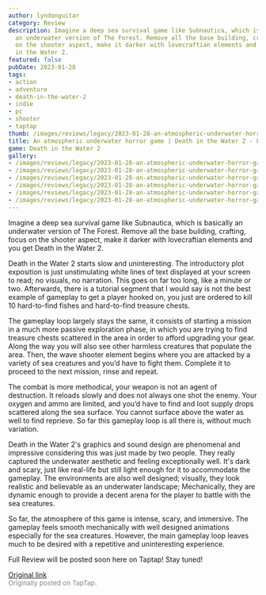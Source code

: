 ```yaml
---
author: lyndonguitar
category: Review
description: Imagine a deep sea survival game like Subnautica, which is basically
  an underwater version of The Forest. Remove all the base building, crafting, focus
  on the shooter aspect, make it darker with lovecraftian elements and you get Death
  in the Water 2.
featured: false
pubDate: 2023-01-28
tags:
- action
- adventure
- death-in-the-water-2
- indie
- pc
- shooter
- taptap
thumb: /images/reviews/legacy/2023-01-28-an-atmospheric-underwater-horror-game--death-in-the-water-2---first-impressions-0.avif
title: An atmospheric underwater horror game | Death in the Water 2 - First Impressions
game: Death in the Water 2
gallery:
- /images/reviews/legacy/2023-01-28-an-atmospheric-underwater-horror-game--death-in-the-water-2---first-impressions-0.avif
- /images/reviews/legacy/2023-01-28-an-atmospheric-underwater-horror-game--death-in-the-water-2---first-impressions-1.avif
- /images/reviews/legacy/2023-01-28-an-atmospheric-underwater-horror-game--death-in-the-water-2---first-impressions-2.avif
- /images/reviews/legacy/2023-01-28-an-atmospheric-underwater-horror-game--death-in-the-water-2---first-impressions-3.avif
- /images/reviews/legacy/2023-01-28-an-atmospheric-underwater-horror-game--death-in-the-water-2---first-impressions-4.avif
- /images/reviews/legacy/2023-01-28-an-atmospheric-underwater-horror-game--death-in-the-water-2---first-impressions-5.avif
---
```

Imagine a deep sea survival game like Subnautica, which is basically an underwater version of The Forest. Remove all the base building, crafting, focus on the shooter aspect, make it darker with lovecraftian elements and you get Death in the Water 2.

Death in the Water 2 starts slow and uninteresting. The introductory plot exposition is just unstimulating white lines of text displayed at your screen to read; no visuals, no narration. This goes on far too long, like a minute or two. Afterwards, there is a tutorial segment that I would say is not the best example of gameplay to get a player hooked on, you just are ordered to kill 10 hard-to-find fishes and hard-to-find treasure chests.

The gameplay loop largely stays the same, it consists of starting a mission in a much more passive exploration phase, in which you are trying to find treasure chests scattered in the area in order to afford upgrading your gear. Along the way you will also see other harmless creatures that populate the area. Then, the wave shooter element begins where you are attacked by a variety of sea creatures and you’d have to fight them.  Complete it to proceed to the next mission, rinse and repeat.

The combat is more methodical, your weapon is not an agent of destruction. It reloads slowly and does not always one shot the enemy. Your oxygen and ammo are limited, and you’d have to find and loot supply drops scattered along the sea surface. You cannot surface above the water as well to find reprieve. So far this gameplay loop is all there is, without much variation.

Death in the Water 2's graphics and sound design are phenomenal and impressive considering this was just made by two people. They really captured the underwater aesthetic and feeling exceptionally well. It's dark and scary, just like real-life but still light enough for it to accommodate the gameplay. The environments are also well designed; visually, they look realistic and believable as an underwater landscape; Mechanically, they are dynamic enough to provide a decent arena for the player to battle with the sea creatures.

So far, the atmosphere of this game is intense, scary, and immersive. The gameplay feels smooth mechanically with well designed animations especially for the sea creatures. However, the main gameplay loop leaves much to be desired with a repetitive and uninteresting experience.

Full Review will be posted soon here on Taptap! Stay tuned!

[Original link](https://www.taptap.io/post/4364501)<br><span style="font-size: 0.95em; color: #888;">Originally posted on TapTap.</span>